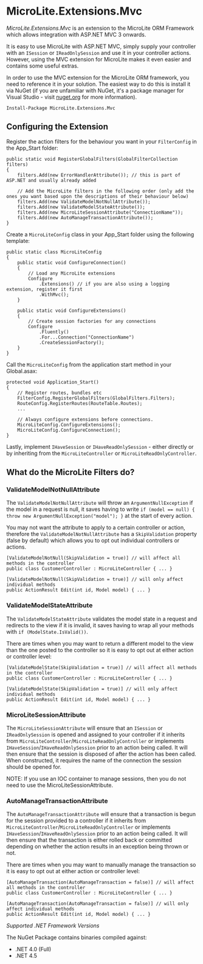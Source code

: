MicroLite.Extensions.Mvc
========================

_MicroLite.Extensions.Mvc_ is an extension to the MicroLite ORM Framework which allows integration with ASP.NET MVC 3 onwards.

It is easy to use MicroLite with ASP.NET MVC, simply supply your controller with an `ISession` or `IReadOnlySession` and use it in your controller actions. However, using the MVC extension for MicroLite makes it even easier and contains some useful extras.

In order to use the MVC extension for the MicroLite ORM framework, you need to reference it in your solution. The easiest way to do this is install it via NuGet (if you are unfamiliar with NuGet, it's a package manager for Visual Studio - visit [nuget.org](http://www.nuget.org/) for more information).

    Install-Package MicroLite.Extensions.Mvc

## Configuring the Extension

Register the action filters for the behaviour you want in your `FilterConfig` in the App_Start folder:

    public static void RegisterGlobalFilters(GlobalFilterCollection filters)
    {
        filters.Add(new ErrorHandlerAttribute()); // this is part of ASP.NET and usually already added

        // Add the MicroLite filters in the following order (only add the ones you want based upon the descriptions of their behaviour below)
        filters.Add(new ValidateModelNotNullAttribute());
        filters.Add(new ValidateModelStateAttribute());
        filters.Add(new MicroLiteSessionAttribute("ConnectionName"));
        filters.Add(new AutoManageTransactionAttribute());
    }

Create a `MicroLiteConfig` class in your App_Start folder using the following template:

    public static class MicroLiteConfig
    {
        public static void ConfigureConnection()
        {
            // Load any MicroLite extensions
            Configure
                .Extensions() // if you are also using a logging extension, register it first
                .WithMvc();
        }

        public static void ConfigureExtensions()
        {
            // Create session factories for any connections
            Configure
                .Fluently()
                .For...Connection("ConnectionName")
                .CreateSessionFactory();
        }
    }

Call the `MicroLiteConfig` from the application start method in your Global.asax:

    protected void Application_Start()
    {
        // Register routes, bundles etc
        FilterConfig.RegisterGlobalFilters(GlobalFilters.Filters);
        RouteConfig.RegisterRoutes(RouteTable.Routes);
        ...

        // Always configure extensions before connections.
        MicroLiteConfig.ConfigureExtensions();
        MicroLiteConfig.ConfigureConnection();
    }

Lastly, implement `IHaveSession` or `IHaveReadOnlySession` - either directly or by inheriting from the `MicroLiteController` or `MicroLiteReadOnlyController`.

## What do the MicroLite Filters do?

### ValidateModelNotNullAttribute

The `ValidateModelNotNullAttribute` will throw an `ArgumentNullException` if the model in a request is null, it saves having to write `if (model == null) { throw new ArgumentNullException("model"); }` at the start of every action.

You may not want the attribute to apply to a certain controller or action, therefore the `ValidateModelNotNullAttribute` has a `SkipValidation` property (false by default) which allows you to opt out individual controllers or actions.

    [ValidateModelNotNull(SkipValidation = true)] // will affect all methods in the controller
    public class CustomerController : MicroLiteController { ... }

    [ValidateModelNotNull(SkipValidation = true)] // will only affect individual methods
    public ActionResult Edit(int id, Model model) { ... }

### ValidateModelStateAttribute

The `ValidateModelStateAttribute` validates the model state in a request and redirects to the view if it is invalid, it saves having to wrap all your methods with `if (ModelState.IsValid())`.

There are times when you may want to return a different model to the view than the one posted to the controller so it is easy to opt out at either action or controller level:

    [ValidateModelState(SkipValidation = true)] // will affect all methods in the controller
    public class CustomerController : MicroLiteController { ... }

    [ValidateModelState(SkipValidation = true)] // will only affect individual methods
    public ActionResult Edit(int id, Model model) { ... }

### MicroLiteSessionAttribute


The `MicroLiteSessionAttribute` will ensure that an `ISession` or `IReadOnlySession` is opened and assigned to your controller if it inherits from `MicroLiteController`/`MicroLiteReadOnlyController` or implements `IHaveSession`/`IHaveReadOnlySession` prior to an action being called. It will then ensure that the session is disposed of after the action has been called. When constructed, it requires the name of the connection the session should be opened for.

NOTE: If you use an IOC container to manage sessions, then you do not need to use the MicroLiteSessionAttribute.

### AutoManageTransactionAttribute

The `AutoManageTransactionAttribute` will ensure that a transaction is begun for the session provided to a controller if it inherits from `MicroLiteController`/`MicroLiteReadOnlyController` or implements `IHaveSession`/`IHaveReadOnlySession` prior to an action being called. It will then ensure that the transaction is either rolled back or committed depending on whether the action results in an exception being thrown or not.


There are times when you may want to manually manage the transaction so it is easy to opt out at either action or controller level:

    [AutoManageTransaction(AutoManageTransaction = false)] // will affect all methods in the controller
    public class CustomerController : MicroLiteController { ... }

    [AutoManageTransaction(AutoManageTransaction = false)] // will only affect individual methods
    public ActionResult Edit(int id, Model model) { ... }

_Supported .NET Framework Versions_

The NuGet Package contains binaries compiled against:

* .NET 4.0 (Full)
* .NET 4.5